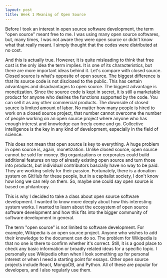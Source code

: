 ```yaml
---
layout: post
title: Week 1 Meaning of Open Source
---
```


Before I took an interest in open source software development, the term "open source" meant free to me. I was using many open source softwares, but, many times, I was not aware they were open source or didn't know what that really meant. I simply thought that the codes were distributed at no cost.

And this is actually true.
However, it is quite misleading to think that free cost is the only idea the term implies. It is one of its characteristics, but there are more important ideas behind it. Let's compare with closed source. 
Closed source is what's opposite of open source. The biggest difference is that its source code is not disclosed to the public. This has certain advantages and disadvantages to open source. The biggest advantage is monetization. Since the source code is kept in secret, it is still a marketable product for anyone who desires the functions supported by the code. You can sell it as any other commercial products. The downside of closed source is limited amount of labor. No matter how many people is hired to work on a closed source project, that number cannot overcome the number of people working on an open source project where anyone who has enough interest and knowledge can freely come and go. Collective intelligence is the key in any kind of development, especially in the field of science.

This does not mean that open source is key to everything. A huge problem in open source is, again, monetization. Unlike closed source, open source cannot be sold for money. Big organizations or corporates could build additional features on top of already existing open source and turn those into products, but individual contributors bascially have no way to be paid. They are working solely for their passion. Fortunately, there is a donation system on GitHub for these people, but in a capitalist society, I don't know how long we can rely on them. So, maybe one could say open source is based on philantropy.

This is why I decided to take a class about open source software development. I wanted to know more deeply about how this interesting system works. I wanted to learn about the ecosystem of open source software development and how this fits into the bigger community of software development in general.

The term "open source" is not limited to software development. For example, Wikipedia is an open source project. Anyone who wishes to add their knowledge to the document can do so. The problem for Wikipedia is that no one is there to confirm whether it's correct. Still, it is a good place to check any basic information or broadly related ideas for a specific topic. I personally use Wikipedia often when I look something up for personal interest or when I need a starting point for essays. Other open source projects include React, MongoDB, and Python. All of these are popular for developers, and I also regularly use them.  
